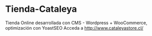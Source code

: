 # Tienda-Cataleya
Tienda Online desarrollada con CMS - Wordpress + WooCommerce, optimización con YoastSEO 
Acceda a http://www.cataleyastore.cl/
